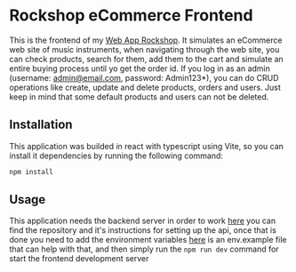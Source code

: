 # Rockshop eCommerce Frontend

This is the frontend of my [Web App Rockshop](https://rockshop.onrender.com/). It simulates an eCommerce web site of music instruments, when navigating through the web site, you can check products, search for them, add them to the cart and simulate an entire buying process until yo get the order id. If you log in as an admin (username: admin@email.com, password: Admin123\*), you can do CRUD operations like create, update and delete products, orders and users. Just keep in mind that some default products and users can not be deleted.

## Installation

This application was builded in react with typescript using Vite, so you can install it dependencies by running the following command:

```bash
npm install
```

## Usage

This application needs the backend server in order to work [here](https://github.com/Wildereduardoleon85/rock-shop-ecommerce-backend) you can find the repository and it's instructions for setting up the api, once that is done you need to add the environment variables [here]() is an env.example file that can help with that, and then simply run the `npm run dev` command for start the frontend development server
